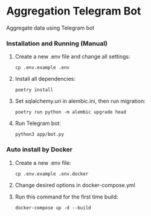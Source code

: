 # Aggregation Telegram Bot
Aggregate data using Telegram bot


### Installation and Running (Manual)
1. Create a new .env file and change all settings:

    `cp .env.example .env`

2. Install all dependencies:

    `poetry install`
3. Set sqlalchemy.uri in alembic.ini, then run migration:

    `poetry run python -m alembic upgrade head`

4. Run Telegram bot:

    `python3 app/bot.py`


### Auto install by Docker
1. Create a new .env file:

    `cp .env.example .env.docker`

2. Change desired options in docker-compose.yml

3. Run this command for the first time build:

    `docker-compose up -d --build`